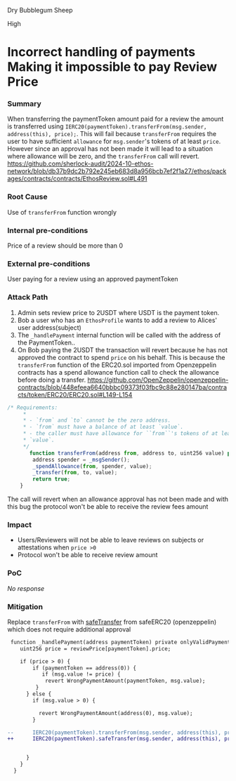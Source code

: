 Dry Bubblegum Sheep

High

# Incorrect handling of payments Making it impossible to pay Review Price

### Summary

When transferring the paymentToken amount paid for a review the amount is transferred using `IERC20(paymentToken).transferFrom(msg.sender, address(this), price);`. This will fail because `transferFrom` requires the user to have sufficient `allowance` for ``msg.sender``'s tokens of at least `price`. 
However since an approval has not been made it will lead to a situation where allowance will be zero, and the `transferFrom` call will revert.
https://github.com/sherlock-audit/2024-10-ethos-network/blob/db37b9dc2b792e245eb683d8a956bcb7ef2f1a27/ethos/packages/contracts/contracts/EthosReview.sol#L491

### Root Cause

Use of `transferFrom` function wrongly

### Internal pre-conditions

Price of a review should be more than 0


### External pre-conditions


User paying for a review using an approved paymentToken


### Attack Path

1. Admin sets review price to 2USDT where USDT is the payment token.
2. Bob a user who has an `EthosProfile` wants to add a review to Alices' user address(subject) 
3. The `_handlePayment` internal function will be called with the address of the PaymentToken..
4. On Bob paying the 2USDT the transaction will revert because he has not approved the contract to spend `price` on his behalf.
This is because the `transferFrom` function of the ERC20.sol imported from Openzeppelin contracts has a spend allowance function call to check the allowance before doing a transfer.
https://github.com/OpenZeppelin/openzeppelin-contracts/blob/448efeea6640bbbc09373f03fbc9c88e280147ba/contracts/token/ERC20/ERC20.sol#L149-L154

```javascript
/* Requirements:
     *
     * - `from` and `to` cannot be the zero address.
     * - `from` must have a balance of at least `value`.
     * - the caller must have allowance for ``from``'s tokens of at least
     * `value`.
     */
       function transferFrom(address from, address to, uint256 value) public virtual returns (bool) {
        address spender = _msgSender();
        _spendAllowance(from, spender, value);
        _transfer(from, to, value);
        return true;
    }

```
The call will revert when an allowance approval has not been made and with this bug the protocol won't be able to receive the review fees amount

### Impact

- Users/Reviewers will not be able to leave reviews on subjects or attestations when `price >0`
- Protocol won't be able to receive review amount

### PoC

_No response_

### Mitigation

Replace `transferFrom` with [safeTransfer](https://github.com/OpenZeppelin/openzeppelin-contracts/blob/448efeea6640bbbc09373f03fbc9c88e280147ba/contracts/token/ERC20/utils/SafeERC20.sol#L33-L35) from safeERC20 (openzeppelin) which does not require additional approval

```diff
 function _handlePayment(address paymentToken) private onlyValidPaymentToken(paymentToken) {
    uint256 price = reviewPrice[paymentToken].price;

    if (price > 0) {
        if (paymentToken == address(0)) {
           if (msg.value != price) {
            revert WrongPaymentAmount(paymentToken, msg.value);
         }
      } else {
        if (msg.value > 0) {

          revert WrongPaymentAmount(address(0), msg.value);
        }

--      IERC20(paymentToken).transferFrom(msg.sender, address(this), price);
++      IERC20(paymentToken).safeTransfer(msg.sender, address(this), price);


      }
    }
  }

```